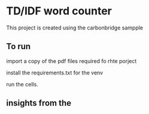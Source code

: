 # TD/IDF word counter

This project is created using the carbonbridge sampple 



## To run 

import a copy of the pdf files required fo rhte porject

install the requirements.txt for the venv 

run the cells. 




## insights from the 